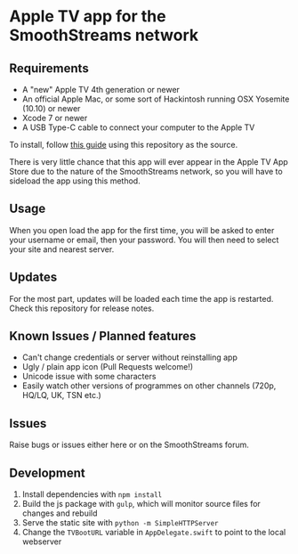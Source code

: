 # Apple TV app for the SmoothStreams network

## Requirements

- A "new" Apple TV 4th generation or newer
- An official Apple Mac, or some sort of Hackintosh running OSX Yosemite (10.10) or newer
- Xcode 7 or newer
- A USB Type-C cable to connect your computer to the Apple TV

To install, follow [this guide](http://www.redmondpie.com/how-to-sideload-apps-on-apple-tv-4-tutorial/)
using this repository as the source.

There is very little chance that this app will ever appear in the Apple TV App Store due to the
nature of the SmoothStreams network, so you will have to sideload the app using this method.

## Usage

When you open load the app for the first time, you will be asked to enter your username or email,
then your password. You will then need to select your site and nearest server.

## Updates

For the most part, updates will be loaded each time the app is restarted. Check this repository for
release notes.

## Known Issues / Planned features

- Can't change credentials or server without reinstalling app
- Ugly / plain app icon (Pull Requests welcome!)
- Unicode issue with some characters
- Easily watch other versions of programmes on other channels (720p, HQ/LQ, UK, TSN etc.)

## Issues

Raise bugs or issues either here or on the SmoothStreams forum.

## Development

1. Install dependencies with `npm install`
2. Build the js package with `gulp`, which will monitor source files for changes and rebuild
3. Serve the static site with `python -m SimpleHTTPServer`
4. Change the `TVBootURL` variable in `AppDelegate.swift` to point to the local webserver
